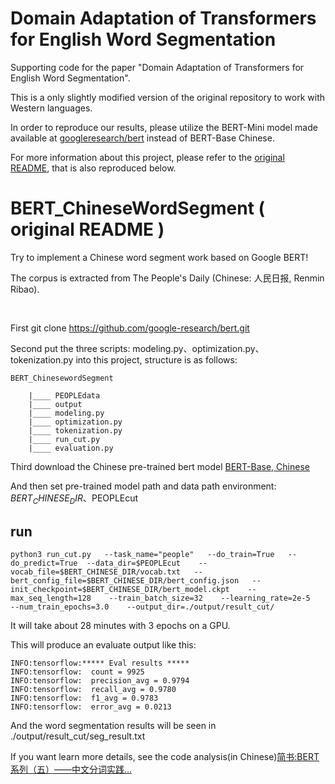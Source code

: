 # Domain Adaptation of Transformers for English Word Segmentation

Supporting code for the paper "Domain Adaptation of Transformers for English Word Segmentation".

This is a only slightly modified version of the original repository to work with Western languages.

In order to reproduce our results, please utilize the BERT-Mini model made available at [googleresearch/bert](https://github.com/google-research/bert) instead of BERT-Base Chinese.

For more information about this project, please refer to the [original README](https://github.com/jiangpinglei/BERT_ChineseWordSegment), that is also reproduced below.

# BERT_ChineseWordSegment ( original README )

Try to implement a Chinese word segment work based on Google BERT!

The corpus is extracted from The People's Daily (Chinese: 人民日报, Renmin Ribao).

  <br />
  
First git clone https://github.com/google-research/bert.git

Second put the three scripts:  modeling.py、optimization.py、tokenization.py into this project, structure is as follows:

    BERT_ChinesewordSegment

        |____ PEOPLEdata
        |____ output
        |____ modeling.py
        |____ optimization.py
        |____ tokenization.py
        |____ run_cut.py
        |____ evaluation.py

Third download the Chinese pre-trained bert model [BERT-Base, Chinese](https://storage.googleapis.com/bert_models/2018_11_03/chinese_L-12_H-768_A-12.zip)

And then set pre-trained model path and data path environment: $BERT_CHINESE_DIR、$PEOPLEcut

## run

```
python3 run_cut.py   --task_name="people"   --do_train=True   --do_predict=True  --data_dir=$PEOPLEcut    --vocab_file=$BERT_CHINESE_DIR/vocab.txt   --bert_config_file=$BERT_CHINESE_DIR/bert_config.json   --init_checkpoint=$BERT_CHINESE_DIR/bert_model.ckpt    --max_seq_length=128    --train_batch_size=32    --learning_rate=2e-5   --num_train_epochs=3.0    --output_dir=./output/result_cut/
```

It will take about 28 minutes with 3 epochs on a GPU.

This will produce an evaluate output like this:

```
INFO:tensorflow:***** Eval results *****
INFO:tensorflow:  count = 9925
INFO:tensorflow:  precision_avg = 0.9794
INFO:tensorflow:  recall_avg = 0.9780
INFO:tensorflow:  f1_avg = 0.9783
INFO:tensorflow:  error_avg = 0.0213
```
And the word segmentation results will be seen in ./output/result_cut/seg_result.txt

If you want learn more details, see the code analysis(in Chinese)[简书:BERT系列（五）——中文分词实践...](https://www.jianshu.com/p/be0a951445f4)
